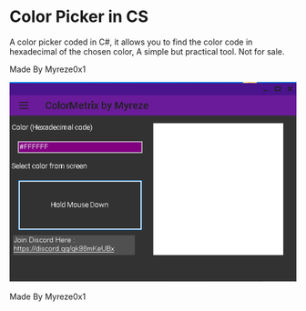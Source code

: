 # Color Picker in CS
 A color picker coded in C#, it allows you to find the color code in hexadecimal of the chosen color, A simple but practical tool.
 Not for sale.

  Made By Myreze0x1


  ![Alt text](image.png)


  Made By Myreze0x1
